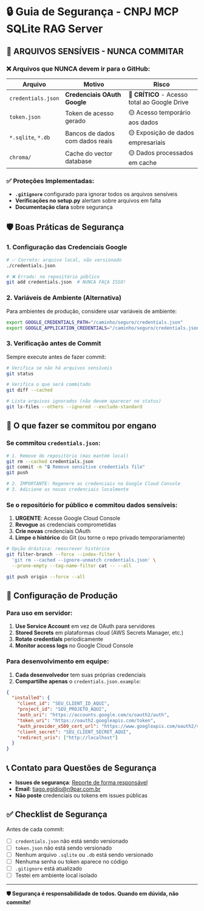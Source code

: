 # 🔒 Guia de Segurança - CNPJ MCP SQLite RAG Server

## 🚨 ARQUIVOS SENSÍVEIS - NUNCA COMMITAR

### ❌ Arquivos que NUNCA devem ir para o GitHub:

| Arquivo | Motivo | Risco |
|---------|--------|-------|
| `credentials.json` | **Credenciais OAuth Google** | 🔴 **CRÍTICO** - Acesso total ao Google Drive |
| `token.json` | Token de acesso gerado | 🟡 Acesso temporário aos dados |
| `*.sqlite`, `*.db` | Bancos de dados com dados reais | 🟡 Exposição de dados empresariais |
| `chroma/` | Cache do vector database | 🟡 Dados processados em cache |

### ✅ Proteções Implementadas:

- **`.gitignore`** configurado para ignorar todos os arquivos sensíveis
- **Verificações no setup.py** alertam sobre arquivos em falta
- **Documentação clara** sobre segurança

## 🛡️ Boas Práticas de Segurança

### 1. Configuração das Credenciais Google

```bash
# ✅ Correto: arquivo local, não versionado
./credentials.json

# ❌ Errado: no repositório público
git add credentials.json  # NUNCA FAÇA ISSO!
```

### 2. Variáveis de Ambiente (Alternativa)

Para ambientes de produção, considere usar variáveis de ambiente:

```bash
export GOOGLE_CREDENTIALS_PATH="/caminho/seguro/credentials.json"
export GOOGLE_APPLICATION_CREDENTIALS="/caminho/seguro/credentials.json"
```

### 3. Verificação antes de Commit

Sempre execute antes de fazer commit:

```bash
# Verifica se não há arquivos sensíveis
git status

# Verifica o que será commitado
git diff --cached

# Lista arquivos ignorados (não devem aparecer no status)
git ls-files --others --ignored --exclude-standard
```

## 🚨 O que fazer se commitou por engano

### Se commitou `credentials.json`:

```bash
# 1. Remove do repositório (mas mantém local)
git rm --cached credentials.json
git commit -m "🔒 Remove sensitive credentials file"
git push

# 2. IMPORTANTE: Regenere as credenciais no Google Cloud Console
# 3. Adicione as novas credenciais localmente
```

### Se o repositório for público e commitou dados sensíveis:

1. **URGENTE**: Acesse Google Cloud Console
2. **Revogue** as credenciais comprometidas
3. **Crie novas** credenciais OAuth
4. **Limpe o histórico** do Git (ou torne o repo privado temporariamente)

```bash
# Opção drástica: reescrever histórico
git filter-branch --force --index-filter \
  'git rm --cached --ignore-unmatch credentials.json' \
  --prune-empty --tag-name-filter cat -- --all

git push origin --force --all
```

## 🔐 Configuração de Produção

### Para uso em servidor:

1. **Use Service Account** em vez de OAuth para servidores
2. **Stored Secrets** em plataformas cloud (AWS Secrets Manager, etc.)
3. **Rotate credentials** periodicamente
4. **Monitor access logs** no Google Cloud Console

### Para desenvolvimento em equipe:

1. **Cada desenvolvedor** tem suas próprias credenciais
2. **Compartilhe apenas** o `credentials.json.example`:

```json
{
  "installed": {
    "client_id": "SEU_CLIENT_ID_AQUI",
    "project_id": "SEU_PROJETO_AQUI",
    "auth_uri": "https://accounts.google.com/o/oauth2/auth",
    "token_uri": "https://oauth2.googleapis.com/token",
    "auth_provider_x509_cert_url": "https://www.googleapis.com/oauth2/v1/certs",
    "client_secret": "SEU_CLIENT_SECRET_AQUI",
    "redirect_uris": ["http://localhost"]
  }
}
```

## 📞 Contato para Questões de Segurança

- **Issues de segurança**: [Reporte de forma responsável](https://github.com/tiagoegidio-cmd/cnpj-mcp-sqlite-rag-server/security)
- **Email**: tiago.egidio@n9par.com.br
- **Não poste** credenciais ou tokens em issues públicas

## ✅ Checklist de Segurança

Antes de cada commit:

- [ ] `credentials.json` não está sendo versionado
- [ ] `token.json` não está sendo versionado  
- [ ] Nenhum arquivo `.sqlite` ou `.db` está sendo versionado
- [ ] Nenhuma senha ou token aparece no código
- [ ] `.gitignore` está atualizado
- [ ] Testei em ambiente local isolado

---

**🛡️ Segurança é responsabilidade de todos. Quando em dúvida, não commite!**
